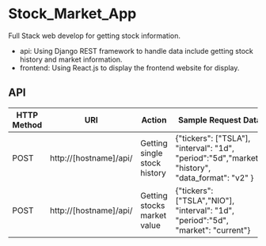 # Stock_Market_App
Full Stack web develop for getting stock information.

- api: Using Django REST framework to handle data include getting stock history and market information.
- frontend: Using React.js to display the frontend website for display.

## API
| HTTP Method | URI | Action| Sample Request Data |
| ------------- | ------------- | ------------- | ------------- |
| POST | http://[hostname]/api/ | Getting single stock history | {"tickers": ["TSLA"], "interval": "1d", "period":"5d","market": "history", "data_format": "v2" } |
| POST | http://[hostname]/api/ | Getting stocks market value | {"tickers": ["TSLA","NIO"], "interval": "1d", "period":"5d", "market": "current"} |

